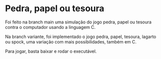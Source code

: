 # Pedra, papel ou tesoura

Foi feito na branch main uma simulação do jogo pedra, papel ou tesoura contra o computador usando a linguagem C.

Na branch variante, foi implementado o jogo pedra, papel, tesoura, lagarto ou spock, uma variação com mais possibilidades, também em C.

Para jogar, basta baixar e rodar o executável.
